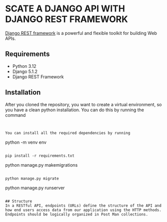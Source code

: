 # SCATE A DJANGO API WITH DJANGO REST FRAMEWORK
[Django REST framework](http://www.django-rest-framework.org/) is a powerful and flexible toolkit for building Web APIs.

## Requirements
- Python 3.12
- Django 5.1.2
- Django REST Framework

## Installation
After you cloned the repository, you want to create a virtual environment, so you have a clean python installation.
You can do this by running the command
```


You can install all the required dependencies by running
```

python -m venv env
```

pip install -r requirements.txt
```

python manage.py makemigrations
```

python manage.py migrate
```

python manage.py runserver
```

## Structure
In a RESTful API, endpoints (URLs) define the structure of the API and how end users access data from our application using the HTTP methods. Endpoints should be logically organized in Post Man collections.


